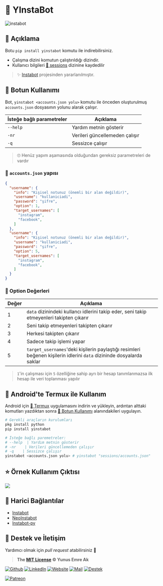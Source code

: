 # 🤖 YInstaBot

![instabot](https://raw.githubusercontent.com/yedhrab/YInstaBot/master/res/instabot.png)

<!-- TODO: Döküman oluşturmak için yardım istedğinde bulun -->
<!-- TODO: Bu alanı düzenle -->

## 🗽 Açıklama

Botu `pip install yinstabot` komutu ile indirebilirsiniz.

- Çalışma dizini komutun çalıştırıldığı dizindir.
- Kullanıcı bilgileri [🤵 sessions](./sessions) dizinine kaydedilir

> ✨ [Instabot](https://github.com/instagrambot/instabot) projesinden yararlanılmıştır.

## 📑 Botun Kullanımı

Bot, `yinstabot <accounts.json yolu>` komutu ile önceden oluşturulmuş `accounts.json` dosyasının yolunu alarak çalışır.

| İsteğe bağlı parametreler | Açıklama                       |
| ------------------------- | ------------------------------ |
| `--help`                  | Yardım metnin gösterir         |
| `-nr`                     | Verileri güncellemeden çalışır |
| `-q`                      | Sessizce çalışır               |

> 🙄 Henüz yapım aşamasında olduğundan gereksiz parametreleri de vardır

### 📂 `accounts.json` yapısı

```json
{
  "username": {
    "info": "Kişisel notunuz (önemli bir alan değildir)",
    "username": "kullaniciadi",
    "password": "şifre",
    "option": 1,
    "target_usernames": [
      "instagram",
      "facebook",
    ]
  },
  "username": {
    "info": "Kişisel notunuz (önemli bir alan değildir)",
    "username": "kullaniciadi",
    "password": "şifre",
    "option": 5,
    "target_usernames": [
      "instagram",
      "facebook",
    ]
  }
}
```

### 🔨 Option Değerleri

| Değer | Açıklama                                                                                                             |
| ----- | -------------------------------------------------------------------------------------------------------------------- |
| 1     | `data` dizinindeki kullancı idlerini takip eder, seni takip etmeyenleri takipten çıkarır                             |
| 2     | Seni takip etmeyenleri takipten çıkarır                                                                              |
| 3     | Herkesi takipten çıkarır                                                                                             |
| 4     | Sadece takip işlemi yapar                                                                                            |
| 5     | `target_usernames`'deki kişilerin paylaştığı resimleri beğenen kişilerin idlerini `data` dizininde dosyalarda saklar |

> `1`'in çalışması için `5` özelliğine sahip ayrı bir hesap tanımlanmazsa ilk hesap ile veri toplanması yapılır

## 🖤 Android'te Termux ile Kullanım

Android için [🖤 Termux](https://play.google.com/store/apps/details?id=com.termux&hl=en) uygulamasını indirin ve yükleyin, ardıntan alttaki komutları yazdıktan sonra [📑 Botun Kullanımı](#%F0%9F%93%91-Botun-Kullan%C4%B1m%C4%B1) alanındakileri uygulayın.

```sh
# Gerekli araçların kurulumları
pkg install python
pip install yinstabot

# İsteğe bağlı paremetreler:
# --help  | Yardım metnin gösterir
# -nr    | Verileri güncellemeden çalışır
# -q    | Sessizce çalışır
yinstabot <accounts.json yolu> # yinstabot "sessions/accounts.json"
```

## ⭐ Örnek Kullanım Çıktısı

![](https://github.com/yedhrab/YInstaBot/raw/2.5.2/res/ex_output.png)

## 🔗 Harici Bağlantılar

- [Instabot](https://github.com/instagrambot/instabot)
- [NeoInstabot](https://github.com/yurilaaziz/neo-instabot)
- [Instabot-py](https://github.com/instabot-py/instabot.py)

## 💖 Destek ve İletişim

Yardımcı olmak için *pull request* atabilirsiniz 🤗
> **The [MIT License](https://choosealicense.com/licenses/mit/) &copy; Yunus Emre Ak**


[![Github](https://drive.google.com/uc?id=1PzkuWOoBNMg0uOMmqwHtVoYt0WCqi-O5)][github]
[![LinkedIn](https://drive.google.com/uc?id=1hvdil0ZHVEzekQ4AYELdnPOqzunKpnzJ)][linkedin]
[![Website](https://drive.google.com/uc?id=1wR8Ph0FBs36ZJl0Ud-HkS0LZ9b66JBqJ)][website]
[![Mail](https://drive.google.com/uc?id=142rP0hbrnY8T9kj_84_r7WxPG1hzWEcN)][mail]
[![Destek](https://drive.google.com/uc?id=1zyU7JWlw4sJTOx46gJlHOfYBwGIkvMQs)][bağış anlık]

[![Patreon](https://drive.google.com/uc?id=11YmCRmySX7v7QDFS62ST2JZuE70RFjDG)][bağış aylık]

<!-- İletişim -->

[mail]: mailto::yedhrab@gmail.com?subject=YBilgiler%20%7C%20Github
[github]: https://github.com/yedhrab
[website]: https://yemreak.com
[linkedin]: https://www.linkedin.com/in/yemreak/
[bağış anlık]: https://gogetfunding.com/yemreak/
[bağış aylık]: https://www.patreon.com/yemreak/

<!-- İletişim Sonu -->

